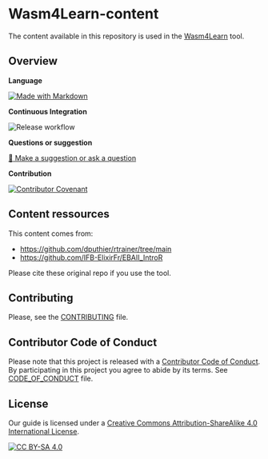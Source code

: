 # Wasm4Learn-content

The content available in this repository is used in the [Wasm4Learn](https://ifb-elixirfr.github.io/Wasm4Learn/) tool.

## Overview

**Language**

[![Made with Markdown](https://img.shields.io/badge/Made%20with-Markdown-blue)](https://squidfunk.github.io/mkdocs-material/)

**Continuous Integration**

![Release workflow](https://github.com/IFB-ElixirFr/Wasm4Learn-doc/actions/workflows/release.yml/badge.svg)

**Questions or suggestion**

[:speech_balloon: Make a suggestion or ask a question](https://github.com/IFB-ElixirFr/Wasm4Learn-doc/issues/new)

**Contribution**

[![Contributor Covenant](https://img.shields.io/badge/Contributor%20Covenant-v2.0%20adopted-ff69b4.svg)](code_of_conduct.md)

## Content ressources
This content comes from:

- https://github.com/dputhier/rtrainer/tree/main
- https://github.com/IFB-ElixirFr/EBAII_IntroR

Please cite these original repo if you use the tool.


## Contributing
Please, see the [CONTRIBUTING](CONTRIBUTING.md) file.

## Contributor Code of Conduct
Please note that this project is released with a [Contributor Code of Conduct](https://www.contributor-covenant.org/). By participating in this project you agree to abide by its terms. See [CODE_OF_CONDUCT](code_of_conduct.md) file.


## License

Our guide is licensed under a [Creative Commons Attribution-ShareAlike 4.0 International License](https://creativecommons.org/licenses/by-sa/4.0/legalcode).

[![CC BY-SA 4.0][cc-by-sa-image]][cc-by-sa]

[cc-by-sa]: http://creativecommons.org/licenses/by-sa/4.0/
[cc-by-sa-image]: https://licensebuttons.net/l/by-sa/4.0/88x31.png
[cc-by-sa-shield]: https://img.shields.io/badge/License-CC%20BY--SA%204.0-lightgrey.svg
